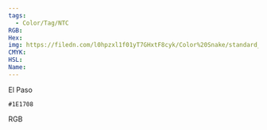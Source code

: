 ```yaml
---
tags:
  - Color/Tag/NTC
RGB:
Hex:
img: https://filedn.com/l0hpzxl1f01yT7GHxtF8cyk/Color%20Snake/standard_csv_to_svg/%23/1E1708.svg
CMYK:
HSL:
Name:
---
```

El Paso
```palette
#1E1708
```
RGB
